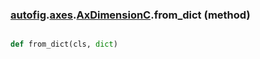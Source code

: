 ### [autofig](autofig.md).[axes](autofig.axes.md).[AxDimensionC](autofig.axes.AxDimensionC.md).from_dict (method)


```py

def from_dict(cls, dict)

```


